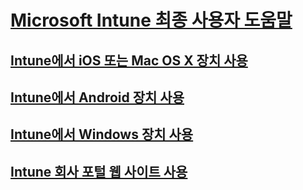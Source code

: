 # [Microsoft Intune 최종 사용자 도움말]()
## [Intune에서 iOS 또는 Mac OS X 장치 사용](using-your-ios-or-mac-os-x-device-with-intune.md)
## [Intune에서 Android 장치 사용](using-your-android-device-with-intune.md)
## [Intune에서 Windows 장치 사용](using-your-windows-device-with-intune.md)
## [Intune 회사 포털 웹 사이트 사용](using-the-intune-company-portal-website.md)


<!--HONumber=May16_HO1-->


